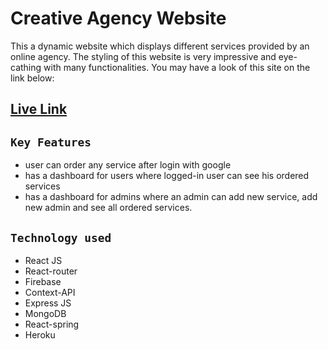 

# Creative Agency Website

This a dynamic website which displays different services provided by an online agency. The styling of this website is very impressive and eye-cathing with many functionalities. You may have a look of this site on the link below:

## [Live Link](https://creative-agency-f621f.firebaseapp.com/)



## `Key Features`

- user can order any service after login with google
- has a dashboard for users where logged-in user can see his ordered services
- has a dashboard for admins where an admin can add new service, add new admin and see all
  ordered services.

## `Technology used`

- React JS
- React-router
- Firebase
- Context-API
- Express JS
- MongoDB
- React-spring
- Heroku



